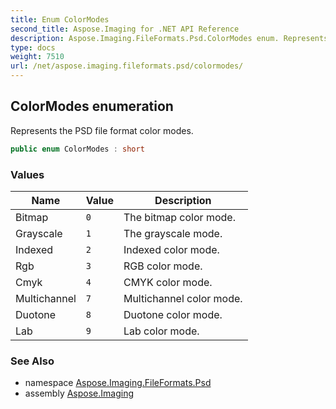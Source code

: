```yaml
---
title: Enum ColorModes
second_title: Aspose.Imaging for .NET API Reference
description: Aspose.Imaging.FileFormats.Psd.ColorModes enum. Represents the PSD file format color modes
type: docs
weight: 7510
url: /net/aspose.imaging.fileformats.psd/colormodes/
---
```

## ColorModes enumeration

Represents the PSD file format color modes.

```csharp
public enum ColorModes : short
```

### Values

| Name | Value | Description |
| --- | --- | --- |
| Bitmap | `0` | The bitmap color mode. |
| Grayscale | `1` | The grayscale mode. |
| Indexed | `2` | Indexed color mode. |
| Rgb | `3` | RGB color mode. |
| Cmyk | `4` | CMYK color mode. |
| Multichannel | `7` | Multichannel color mode. |
| Duotone | `8` | Duotone color mode. |
| Lab | `9` | Lab color mode. |

### See Also

* namespace [Aspose.Imaging.FileFormats.Psd](../../aspose.imaging.fileformats.psd/)
* assembly [Aspose.Imaging](../../)


